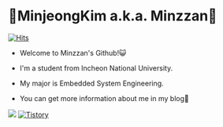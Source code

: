 # :sparkling_heart:MinjeongKim a.k.a. Minzzan:sparkling_heart:
[![Hits](https://hits.seeyoufarm.com/api/count/incr/badge.svg?url=https%3A%2F%2Fgithub.com%2Fminzzan&count_bg=%2379C83D&title_bg=%23555555&icon=&icon_color=%23E7E7E7&title=hits&edge_flat=false)](https://hits.seeyoufarm.com)

- Welcome to Minzzan's Github!:smiley_cat:
- I'm a student from Incheon National University.
- My major is Embedded System Engineering.

- You can get more information about me in my blog:information_desk_person:
<div></div> 
<a href="https://blog.naver.com/kmmjj1106" target="_blank"><img src="https://img.shields.io/badge/-Naver-#03C75A?style=flat&logo=Naver&logoColor=#03C75A"/></a>
<a href="https://muengx2.tistory.com" target="_blank"><img alt="Tistory" src="https://img.shields.io/badge/-Tistory-important"></a>


